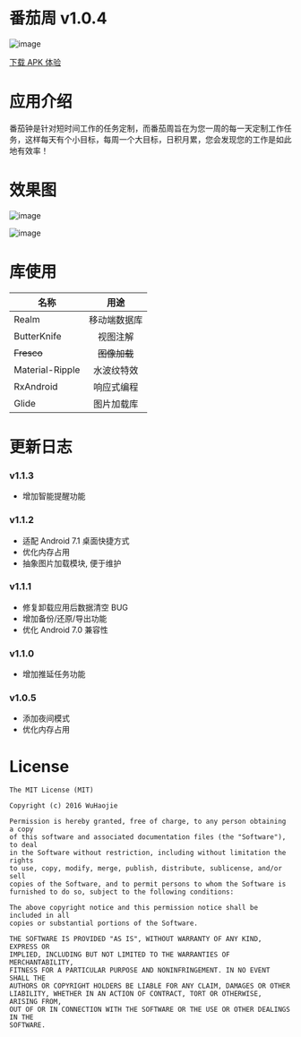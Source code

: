 # 番茄周 v1.0.4
![image](https://github.com/a-voyager/WeekToDo/raw/master/imgs/icon.png "效果图")

[下载 APK 体验][1]


# 应用介绍
番茄钟是针对短时间工作的任务定制，而番茄周旨在为您一周的每一天定制工作任务，这样每天有个小目标，每周一个大目标，日积月累，您会发现您的工作是如此地有效率！

# 效果图

![image](https://github.com/a-voyager/WeekToDo/raw/master/imgs/0.png "效果图")

![image](https://github.com/a-voyager/WeekToDo/raw/master/imgs/1.png "效果图")

# 库使用

|    名称       |  用途         |
| ------------- |:-------------:|
| Realm         | 移动端数据库  |
| ButterKnife   |  视图注解     |
| ~~Fresco~~    | ~~图像加载~~  |
|Material-Ripple| 水波纹特效    |
| RxAndroid     | 响应式编程    |
| Glide         | 图片加载库    |

# 更新日志

### v1.1.3
 - 增加智能提醒功能

### v1.1.2
 - 适配 Android 7.1 桌面快捷方式
 - 优化内存占用
 - 抽象图片加载模块, 便于维护

### v1.1.1
 - 修复卸载应用后数据清空 BUG
 - 增加备份/还原/导出功能
 - 优化 Android 7.0 兼容性

### v1.1.0
 - 增加推延任务功能

### v1.0.5
 - 添加夜间模式
 - 优化内存占用



# License
    The MIT License (MIT)

    Copyright (c) 2016 WuHaojie

    Permission is hereby granted, free of charge, to any person obtaining a copy
    of this software and associated documentation files (the "Software"), to deal
    in the Software without restriction, including without limitation the rights
    to use, copy, modify, merge, publish, distribute, sublicense, and/or sell
    copies of the Software, and to permit persons to whom the Software is
    furnished to do so, subject to the following conditions:

    The above copyright notice and this permission notice shall be included in all
    copies or substantial portions of the Software.

    THE SOFTWARE IS PROVIDED "AS IS", WITHOUT WARRANTY OF ANY KIND, EXPRESS OR
    IMPLIED, INCLUDING BUT NOT LIMITED TO THE WARRANTIES OF MERCHANTABILITY,
    FITNESS FOR A PARTICULAR PURPOSE AND NONINFRINGEMENT. IN NO EVENT SHALL THE
    AUTHORS OR COPYRIGHT HOLDERS BE LIABLE FOR ANY CLAIM, DAMAGES OR OTHER
    LIABILITY, WHETHER IN AN ACTION OF CONTRACT, TORT OR OTHERWISE, ARISING FROM,
    OUT OF OR IN CONNECTION WITH THE SOFTWARE OR THE USE OR OTHER DEALINGS IN THE
    SOFTWARE.


  [1]: https://github.com/a-voyager/WeekToDo/raw/master/apk/app-release.apk